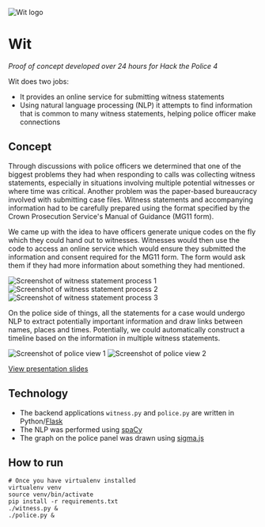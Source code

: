 ![Wit logo](https://raw.githubusercontent.com/vixus0/htp4/master/wit.png)
# Wit

_Proof of concept developed over 24 hours for Hack the Police 4_

Wit does two jobs:

- It provides an online service for submitting witness statements
- Using natural language processing (NLP) it attempts to find information that is common to many witness statements, helping police officer make connections

## Concept

Through discussions with police officers we determined that one of the biggest problems they had when responding to calls was collecting witness statements, especially in situations involving multiple potential witnesses or where time was critical.
Another problem was the paper-based bureaucracy involved with submitting case files.
Witness statements and accompanying information had to be carefully prepared using the format specified by the Crown Prosecution Service's Manual of Guidance (MG11 form).

We came up with the idea to have officers generate unique codes on the fly which they could hand out to witnesses.
Witnesses would then use the code to access an online service which would ensure they submitted the information and consent required for the MG11 form.
The form would ask them if they had more information about something they had mentioned.

![Screenshot of witness statement process 1](https://raw.githubusercontent.com/vixus0/htp4/master/screenshots/witness1.png)
![Screenshot of witness statement process 2](https://raw.githubusercontent.com/vixus0/htp4/master/screenshots/witness2.png)
![Screenshot of witness statement process 3](https://raw.githubusercontent.com/vixus0/htp4/master/screenshots/witness3.png)

On the police side of things, all the statements for a case would undergo NLP to extract potentially important information and draw links between names, places and times.
Potentially, we could automatically construct a timeline based on the information in multiple witness statements.

![Screenshot of police view 1](https://raw.githubusercontent.com/vixus0/htp4/master/screenshots/police1.png)
![Screenshot of police view 2](https://raw.githubusercontent.com/vixus0/htp4/master/screenshots/police2.png)

[View presentation slides](https://docs.google.com/presentation/d/18NUe7jNAlNt29VoPybCKdm2kr6ZAu2CeP5aYr8LLRlQ/edit?usp=sharing)

## Technology

- The backend applications `witness.py` and `police.py` are written in Python/[Flask](https://flask.pocoo.org)
- The NLP was performed using [spaCy](https://spacy.io)
- The graph on the police panel was drawn using [sigma.js](https://sigmajs.org)

## How to run

```
# Once you have virtualenv installed
virtualenv venv
source venv/bin/activate
pip install -r requirements.txt
./witness.py &
./police.py &
```

